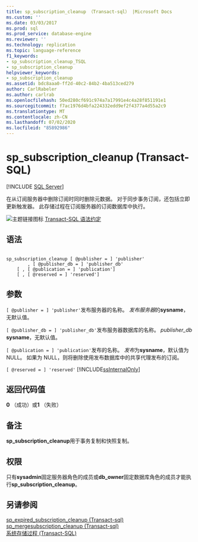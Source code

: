 ```yaml
---
title: sp_subscription_cleanup （Transact-sql） |Microsoft Docs
ms.custom: ''
ms.date: 03/03/2017
ms.prod: sql
ms.prod_service: database-engine
ms.reviewer: ''
ms.technology: replication
ms.topic: language-reference
f1_keywords:
- sp_subscription_cleanup_TSQL
- sp_subscription_cleanup
helpviewer_keywords:
- sp_subscription_cleanup
ms.assetid: bdc8aaa0-ff2d-40c2-84b2-4ba513ced279
author: CarlRabeler
ms.author: carlrab
ms.openlocfilehash: 50ed280cf691c974a7a17991e4c4a28f851191e1
ms.sourcegitcommit: f7ac1976d4bfa224332edd9ef2f4377a4d55a2c9
ms.translationtype: MT
ms.contentlocale: zh-CN
ms.lasthandoff: 07/02/2020
ms.locfileid: "85892986"
---
```

# <a name="sp_subscription_cleanup-transact-sql"></a>sp_subscription_cleanup (Transact-SQL)
[!INCLUDE [SQL Server](../../includes/applies-to-version/sqlserver.md)]

  在从订阅服务器中删除订阅时同时删除元数据。 对于同步事务订阅，还包括立即更新触发器。 此存储过程在订阅服务器的订阅数据库中执行。  
  
 ![主题链接图标](../../database-engine/configure-windows/media/topic-link.gif "“主题链接”图标") [Transact-SQL 语法约定](../../t-sql/language-elements/transact-sql-syntax-conventions-transact-sql.md)  
  
## <a name="syntax"></a>语法  
  
```  
  
sp_subscription_cleanup [ @publisher = ] 'publisher'  
        , [ @publisher_db = ] 'publisher_db'  
    [ , [ @publication = ] 'publication']  
    [ , [ @reserved = ] 'reserved']  
```  
  
## <a name="arguments"></a>参数  
`[ @publisher = ] 'publisher'`发布服务器的名称。 *发布服务器*的**sysname**，无默认值。  
  
`[ @publisher_db = ] 'publisher_db'`发布服务器数据库的名称。 *publisher_db* **sysname**，无默认值。  
  
`[ @publication = ] 'publication'`发布的名称。 *发布*为**sysname**，默认值为 NULL。 如果为 NULL，则将删除使用发布数据库中的共享代理发布的订阅。  
  
`[ @reserved = ] 'reserved'` [!INCLUDE[ssInternalOnly](../../includes/ssinternalonly-md.md)]  
  
## <a name="return-code-values"></a>返回代码值  
 **0** （成功）或**1** （失败）  
  
## <a name="remarks"></a>备注  
 **sp_subscription_cleanup**用于事务复制和快照复制。  
  
## <a name="permissions"></a>权限  
 只有**sysadmin**固定服务器角色的成员或**db_owner**固定数据库角色的成员才能执行**sp_subscription_cleanup**。  
  
## <a name="see-also"></a>另请参阅  
 [sp_expired_subscription_cleanup &#40;Transact-sql&#41;](../../relational-databases/system-stored-procedures/sp-expired-subscription-cleanup-transact-sql.md)   
 [sp_mergesubscription_cleanup &#40;Transact-sql&#41;](../../relational-databases/system-stored-procedures/sp-mergesubscription-cleanup-transact-sql.md)   
 [系统存储过程 (Transact-SQL)](../../relational-databases/system-stored-procedures/system-stored-procedures-transact-sql.md)  
  
  
